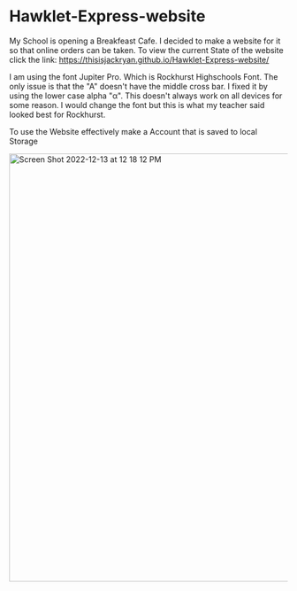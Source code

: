 # Hawklet-Express-website

My School is opening a Breakfeast Cafe. I decided to make a website for it so that online orders can be taken. 
To view the current State of the website click the link: 
https://thisisjackryan.github.io/Hawklet-Express-website/ 

I am using the font Jupiter Pro. Which is Rockhurst Highschools Font. The only issue is that the "A" doesn't have the middle cross bar. I fixed it by using the lower case alpha "α". This doesn't always work on all devices for some reason. I would change the font but this is what my teacher said looked best for Rockhurst. 

To use the Website effectively make a Account that is saved to local Storage

<img width="773" alt="Screen Shot 2022-12-13 at 12 18 12 PM" src="https://user-images.githubusercontent.com/104151631/207413612-dd65c584-5b03-4de2-bfcd-6b8b6ee0962c.png">
